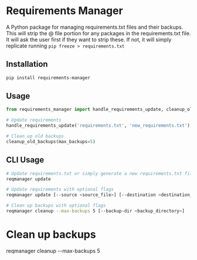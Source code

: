 # Requirements Manager

A Python package for managing requirements.txt files and their backups.
This will strip the @ file portion for any packages in the requirements.txt file. 
It will ask the user first if they want to strip these. If not, it will simply replicate 
running ```pip freeze > requirements.txt```

## Installation

```bash
pip install requirements-manager
```

## Usage

```python
from requirements_manager import handle_requirements_update, cleanup_old_backups

# Update requirements
handle_requirements_update('requirements.txt', 'new_requirements.txt')

# Clean up old backups
cleanup_old_backups(max_backups=5)
```

## CLI Usage

```bash
# Update requirements.txt or simply generate a new requirements.txt file.
reqmanager update

# Update requirements with optional flags
reqmanager update [--source <source_file>] [--destination <destination_file>]

# Clean up backups with optional flags
reqmanager cleanup --max-backups 5 [--backup-dir <backup_directory>]
```

# Clean up backups
reqmanager cleanup --max-backups 5
```